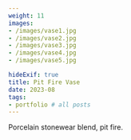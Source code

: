 ```yaml
---
weight: 11
images:
- /images/vase1.jpg
- /images/vase2.jpg
- /images/vase3.jpg
- /images/vase4.jpg
- /images/vase5.jpg

hideExif: true
title: Pit Fire Vase
date: 2023-08
tags:
- portfolio # all posts
---
```


Porcelain stonewear blend, pit fire.
